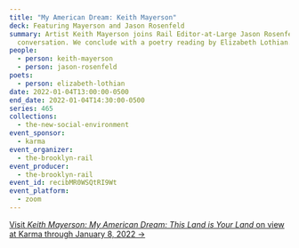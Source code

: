 ```yaml
---
title: "My American Dream: Keith Mayerson"
deck: Featuring Mayerson and Jason Rosenfeld
summary: Artist Keith Mayerson joins Rail Editor-at-Large Jason Rosenfeld for a
  conversation. We conclude with a poetry reading by Elizabeth Lothian.
people:
  - person: keith-mayerson
  - person: jason-rosenfeld
poets:
  - person: elizabeth-lothian
date: 2022-01-04T13:00:00-0500
end_date: 2022-01-04T14:30:00-0500
series: 465
collections:
  - the-new-social-environment
event_sponsor:
  - karma
event_organizer:
  - the-brooklyn-rail
event_producer:
  - the-brooklyn-rail
event_id: recibMR0WSQtRI9Wt
event_platform:
  - zoom
---
```

[Visit *Keith Mayerson: My American Dream: This Land is Your Land* on view at Karma through January 8, 2022 →](https://karmakarma.org/exhibitions/keith-mayerson-my-american-dream-this-land-is-your-land/)